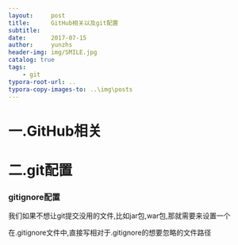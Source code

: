 ```yaml
---
layout:     post
title:      GitHub相关以及git配置
subtitle:   
date:       2017-07-15
author:     yunzhs
header-img: img/SMILE.jpg
catalog: true
tags:
    - git
typora-root-url: ..
typora-copy-images-to: ..\img\posts
---
```


# 一.GitHub相关



# 二.git配置

### gitignore配置

我们如果不想让git提交没用的文件,比如jar包,war包,那就需要来设置一个

在.gitignore文件中,直接写相对于.gitignore的想要忽略的文件路径